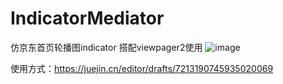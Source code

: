 # IndicatorMediator
仿京东首页轮播图indicator 搭配viewpager2使用
![image](https://github.com/FuHeJian/IndicatorMediator/blob/main/b6338911-a0f7-49c4-8d5f-b368016fb385.gif)

使用方式：https://juejin.cn/editor/drafts/7213190745935020069
